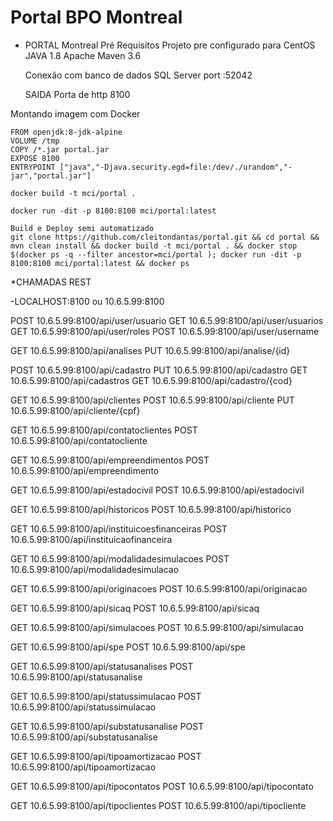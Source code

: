 # Portal BPO Montreal

- PORTAL Montreal
	Pré Requisitos 
	Projeto pre configurado para CentOS
	 JAVA 1.8 
	 Apache Maven 3.6 
	 
	 Conexão com banco de dados SQL Server  port :52042
	 
	 SAIDA
	 Porta de http 8100
	 
	 



Montando imagem com Docker 

    FROM openjdk:8-jdk-alpine
    VOLUME /tmp
    COPY /*.jar portal.jar
    EXPOSE 8100
    ENTRYPOINT ["java","-Djava.security.egd=file:/dev/./urandom","-jar","portal.jar"]
    
    docker build -t mci/portal .
  
    docker run -dit -p 8100:8100 mci/portal:latest
    
    Build e Deploy semi automatizado
    git clone https://github.com/cleitondantas/portal.git && cd portal && mvn clean install && docker build -t mci/portal . && docker stop $(docker ps -q --filter ancestor=mci/portal ); docker run -dit -p 8100:8100 mci/portal:latest && docker ps




*CHAMADAS REST
	
-LOCALHOST:8100  ou 10.6.5.99:8100 

POST 10.6.5.99:8100/api/user/usuario
GET 10.6.5.99:8100/api/user/usuarios
GET 10.6.5.99:8100/api/user/roles
POST 10.6.5.99:8100/api/user/username

GET 10.6.5.99:8100/api/analises
PUT 10.6.5.99:8100/api/analise/{id}

POST  10.6.5.99:8100/api/cadastro
PUT 10.6.5.99:8100/api/cadastro
GET 10.6.5.99:8100/api/cadastros
GET 10.6.5.99:8100/api/cadastro/{cod}

GET 10.6.5.99:8100/api/clientes
POST 10.6.5.99:8100/api/cliente
PUT 10.6.5.99:8100/api/cliente/{cpf}

GET 10.6.5.99:8100/api/contatoclientes
POST 10.6.5.99:8100/api/contatocliente

GET 10.6.5.99:8100/api/empreendimentos
POST 10.6.5.99:8100/api/empreendimento

GET 10.6.5.99:8100/api/estadocivil
POST 10.6.5.99:8100/api/estadocivil

GET 10.6.5.99:8100/api/historicos
POST 10.6.5.99:8100/api/historico

GET 10.6.5.99:8100/api/instituicoesfinanceiras
POST 10.6.5.99:8100/api/instituicaofinanceira

GET 10.6.5.99:8100/api/modalidadesimulacoes
POST 10.6.5.99:8100/api/modalidadesimulacao

GET 10.6.5.99:8100/api/originacoes
POST 10.6.5.99:8100/api/originacao

GET 10.6.5.99:8100/api/sicaq
POST 10.6.5.99:8100/api/sicaq

GET 10.6.5.99:8100/api/simulacoes
POST 10.6.5.99:8100/api/simulacao

GET 10.6.5.99:8100/api/spe
POST 10.6.5.99:8100/api/spe

GET 10.6.5.99:8100/api/statusanalises
POST 10.6.5.99:8100/api/statusanalise

GET 10.6.5.99:8100/api/statussimulacao
POST 10.6.5.99:8100/api/statussimulacao

GET 10.6.5.99:8100/api/substatusanalise
POST 10.6.5.99:8100/api/substatusanalise

GET 10.6.5.99:8100/api/tipoamortizacao
POST 10.6.5.99:8100/api/tipoamortizacao

GET 10.6.5.99:8100/api/tipocontatos
POST 10.6.5.99:8100/api/tipocontato

GET 10.6.5.99:8100/api/tipoclientes
POST 10.6.5.99:8100/api/tipocliente
